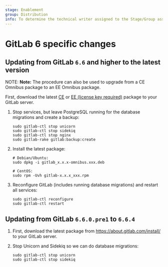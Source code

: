 ```yaml
---
stage: Enablement
group: Distribution
info: To determine the technical writer assigned to the Stage/Group associated with this page, see https://about.gitlab.com/handbook/engineering/ux/technical-writing/#designated-technical-writers
---
```


# GitLab 6 specific changes

## Updating from GitLab `6.6` and higher to the latest version

NOTE: **Note:**
The procedure can also be used to upgrade from a CE Omnibus package to an EE
Omnibus package.

First, download the latest [CE](https://packages.gitlab.com/gitlab/gitlab-ce) or
[EE (license key required)](https://about.gitlab.com/install/)
package to your GitLab server.

1. Stop services, but leave PostgreSQL running for the database migrations and
   create a backup:

   ```shell
   sudo gitlab-ctl stop unicorn
   sudo gitlab-ctl stop sidekiq
   sudo gitlab-ctl stop nginx
   sudo gitlab-rake gitlab:backup:create
   ```

1. Install the latest package:

   ```shell
   # Debian/Ubuntu:
   sudo dpkg -i gitlab_x.x.x-omnibus.xxx.deb

   # CentOS:
   sudo rpm -Uvh gitlab-x.x.x_xxx.rpm
   ```

1. Reconfigure GitLab (includes running database migrations) and restart all
   services:

   ```shell
   sudo gitlab-ctl reconfigure
   sudo gitlab-ctl restart
   ```

## Updating from GitLab `6.6.0.pre1` to `6.6.4`

1. First, download the latest package from <https://about.gitlab.com/install/>
   to your GitLab server.

1. Stop Unicorn and Sidekiq so we can do database migrations:

   ```shell
   sudo gitlab-ctl stop unicorn
   sudo gitlab-ctl stop sidekiq
   ```
